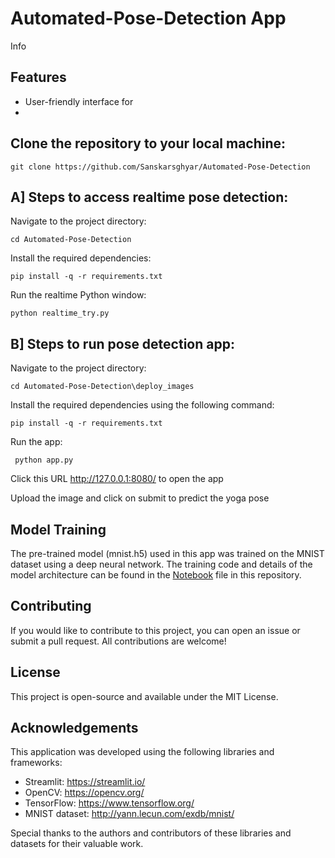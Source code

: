 # Automated-Pose-Detection App

Info

## Features
- User-friendly interface for 
- 

## Clone the repository to your local machine:

    git clone https://github.com/Sanskarsghyar/Automated-Pose-Detection

    
## A] Steps to access realtime pose detection:

Navigate to the project directory:

    cd Automated-Pose-Detection

Install the required dependencies:

    pip install -q -r requirements.txt
    
Run the realtime Python window:

    python realtime_try.py


## B] Steps to run pose detection app:
Navigate to the project directory:

    cd Automated-Pose-Detection\deploy_images

Install the required dependencies using the following command:

    pip install -q -r requirements.txt
    
Run the app:

     python app.py

Click this URL http://127.0.0.1:8080/ to open the app

Upload the image and click on submit to predict the yoga pose


## Model Training
The pre-trained model (mnist.h5) used in this app was trained on the MNIST dataset using a deep neural network. The training code and details of the model architecture can be found in the [Notebook](./notebook/notebook.ipynb) file in this repository.

## Contributing
If you would like to contribute to this project, you can open an issue or submit a pull request. All contributions are welcome!

## License
This project is open-source and available under the MIT License.

## Acknowledgements
This application was developed using the following libraries and frameworks:

- Streamlit: https://streamlit.io/
- OpenCV: https://opencv.org/
- TensorFlow: https://www.tensorflow.org/
- MNIST dataset: http://yann.lecun.com/exdb/mnist/

Special thanks to the authors and contributors of these libraries and datasets for their valuable work.
